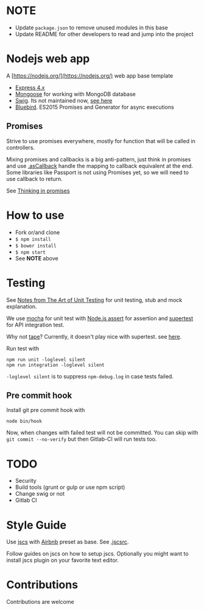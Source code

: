 
# NOTE

* Update `package.json` to remove unused modules in this base
* Update README for other developers to read and jump into the project

# Nodejs web app

A [https://nodejs.org/](https://nodejs.org/) web app base template

* [Express 4.x](http://expressjs.com/)
* [Mongoose](https://github.com/Automattic/mongoose) for working with MongoDB database
* [Swig](http://paularmstrong.github.io/swig/). Its not maintained now, [see here](https://github.com/paularmstrong/swig/issues/628)
* [Bluebird](bluebirdjs.com). ES2015 Promises and Generator for async executions

## Promises

Strive to use promises everywhere, mostly for function that will be called in controllers.

Mixing promises and callbacks is a big anti-pattern, just think in promises and use [.asCallback](http://bluebirdjs.com/docs/api/ascallback.html) handle the mapping to callback equivalent at the end. Some libraries like Passport is not using Promises yet, so we will need to use callback to return. 

See [Thinking in promises](docs/thinking-in-promises.md)

# How to use

* Fork or/and clone
* `$ npm install`
* `$ bower install`
* `$ npm start`
* See **NOTE** above

# Testing

See [Notes from The Art of Unit Testing](docs/aout-notes.md) for unit testing, stub and mock explanation.

We use [mocha](https://github.com/mochajs/mocha) for unit test with [Node.js assert](https://nodejs.org/api/assert.html) for assertion and [supertest](https://github.com/visionmedia/supertest) for API integration test.

Why not [tape](https://github.com/substack/tape)? Currently, it doesn't play nice with supertest. see [here](https://github.com/substack/tape/issues/216). 

Run test with 

```
npm run unit -loglevel silent
npm run integration -loglevel silent
```

`-loglevel silent` is to suppress `npm-debug.log` in case tests failed.

## Pre commit hook

Install git pre commit hook with

```
node bin/hook
```

Now, when changes with failed test will not be committed. You can skip with `git commit --no-verify` but then Gitlab-CI will run tests too. 

# TODO

* Security
* Build tools (grunt or gulp or use npm script)
* Change swig or not
* Gitlab CI

# Style Guide

Use [jscs](http://jscs.info/) with [Airbnb](https://github.com/airbnb/javascript) preset as base. See [.jscsrc](.jscsrc). 

Follow guides on jscs on how to setup jscs. Optionally you might want to install jscs plugin on your favorite text editor.

# Contributions

Contributions are welcome
